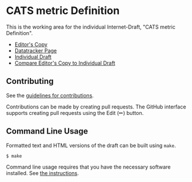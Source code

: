 # CATS metric Definition

This is the working area for the individual Internet-Draft, "CATS metric Definition".

* [Editor's Copy](https://VMatrix1900.github.io/draft-cats-metric-definition/#go.draft-ysl-cats-metric-definition.html)
* [Datatracker Page](https://datatracker.ietf.org/doc/draft-ysl-cats-metric-definition)
* [Individual Draft](https://datatracker.ietf.org/doc/html/draft-ysl-cats-metric-definition)
* [Compare Editor's Copy to Individual Draft](https://VMatrix1900.github.io/draft-cats-metric-definition/#go.draft-ysl-cats-metric-definition.diff)


## Contributing

See the
[guidelines for contributions](https://github.com/VMatrix1900/draft-cats-metric-definition/blob/main/CONTRIBUTING.md).

Contributions can be made by creating pull requests.
The GitHub interface supports creating pull requests using the Edit (✏) button.


## Command Line Usage

Formatted text and HTML versions of the draft can be built using `make`.

```sh
$ make
```

Command line usage requires that you have the necessary software installed.  See
[the instructions](https://github.com/martinthomson/i-d-template/blob/main/doc/SETUP.md).

